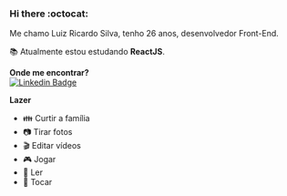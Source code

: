 ### Hi there :octocat:

<p>Me chamo Luiz Ricardo Silva, tenho 26 anos, desenvolvedor Front-End.</p>

:books: Atualmente estou estudando **ReactJS**.

**Onde me encontrar?**<br>
[![Linkedin Badge](https://img.shields.io/badge/-LinkedIn-blue?style=flat-square&logo=Linkedin&logoColor=white&link=https://www.linkedin.com/in/luiz-ricardo-silva/)](https://www.linkedin.com/in/luiz-ricardo-silva/)<br>

**Lazer**<br>
- :family: Curtir a família
- :camera: Tirar fotos
- :clapper: Editar vídeos
- :video_game: Jogar
- :book: Ler
- :musical_score: Tocar
<!--
**oricardos/oricardos** is a ✨ _special_ ✨ repository because its `README.md` (this file) appears on your GitHub profile.

Here are some ideas to get you started:

- 🔭 I’m currently working on ...
- 🌱 I’m currently learning ...
- 👯 I’m looking to collaborate on ...
- 🤔 I’m looking for help with ...
- 💬 Ask me about ...
- 📫 How to reach me: ...
- 😄 Pronouns: ...
- ⚡ Fun fact: ...
-->
